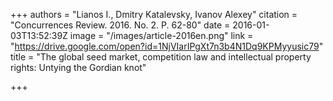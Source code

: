 +++
authors = "Lianos I., Dmitry Katalevsky, Ivanov Alexey"
citation = "Concurrences Review. 2016. No. 2. P. 62-80"
date = 2016-01-03T13:52:39Z
image = "/images/article-2016en.png"
link = "https://drive.google.com/open?id=1NjVIarIPgXt7n3b4N1Dq9KPMyyusic79"
title = "The global seed market, competition law and intellectual property rights: Untying the Gordian knot"

+++
